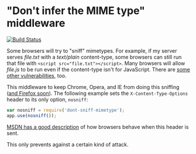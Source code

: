 # "Don't infer the MIME type" middleware

[![Build Status](https://travis-ci.org/helmetjs/dont-sniff-mimetype.svg?branch=master)](https://travis-ci.org/helmetjs/dont-sniff-mimetype)

Some browsers will try to "sniff" mimetypes. For example, if my server serves *file.txt* with a *text/plain* content-type, some browsers can still run that file with `<script src="file.txt"></script>`. Many browsers will allow *file.js* to be run even if the content-type isn't for JavaScript. There are [some other vulnerabilities](http://miki.it/blog/2014/7/8/abusing-jsonp-with-rosetta-flash/), too.

This middleware to keep Chrome, Opera, and IE from doing this sniffing ([and Firefox soon](https://bugzilla.mozilla.org/show_bug.cgi?id=471020)). The following example sets the `X-Content-Type-Options` header to its only option, `nosniff`:

```javascript
var nosniff = require('dont-sniff-mimetype');
app.use(nosniff());
```

[MSDN has a good description](http://msdn.microsoft.com/en-us/library/gg622941%28v=vs.85%29.aspx) of how browsers behave when this header is sent.

This only prevents against a certain kind of attack.
